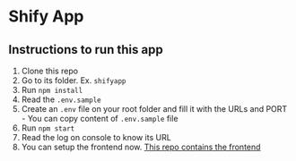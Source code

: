 # Shify App

## Instructions to run this app

1. Clone this repo
2. Go to its folder. Ex. `shifyapp`
3. Run `npm install`
4. Read the `.env.sample`
5. Create an `.env` file on your root folder and fill it with the URLs and PORT - You can copy content of `.env.sample` file
6. Run `npm start`
7. Read the log on console to know its URL
8. You can setup the frontend now. [This repo contains the frontend](https://github.com/ajparrah/shifyapp_frontend)

